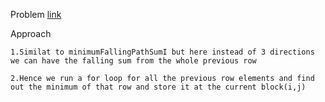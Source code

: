 Problem [link](https://leetcode.com/problems/minimum-falling-path-sum-ii/)

Approach

    1.Similat to minimumFallingPathSumI but here instead of 3 directions we can have the falling sum from the whole previous row

    2.Hence we run a for loop for all the previous row elements and find out the minimum of that row and store it at the current block(i,j)

